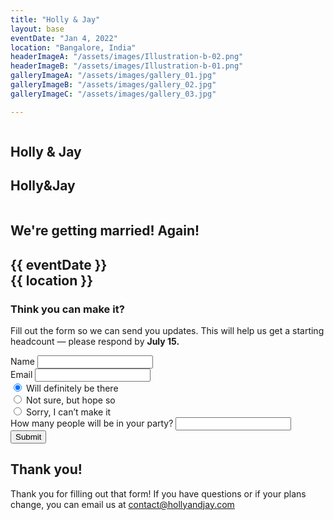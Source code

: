 ```yaml
---
title: "Holly & Jay"
layout: base
eventDate: "Jan 4, 2022"
location: "Bangalore, India"
headerImageA: "/assets/images/Illustration-b-02.png"
headerImageB: "/assets/images/Illustration-b-01.png"
galleryImageA: "/assets/images/gallery_01.jpg"
galleryImageB: "/assets/images/gallery_02.jpg"
galleryImageC: "/assets/images/gallery_03.jpg"

---
```


<section class="page__header">
    <figure class="header__image left"><img src="{{ headerImageA }}" alt=""></figure>
    <h1 class="header__title header__title--desktop">Holly & Jay</h1>
    <h1 class="header__title header__title--mobile">
        <span class="header__title--one">Holly</span><span class="header__title--two">&</span><span
            class="header__title--three">Jay</span>
    </h1>
    <figure class="header__image right"><img src="{{ headerImageB }}" alt=""></figure>
</section>
<section class="intro">
    <!-- <h2 class="intro__info page__title">
        <span class="intro__message">We're getting married! Again!</span><br>
        <span class="intro__location">{{ location }}</span>
        <span class="intro__date">{{ eventDate }}</span>
    </h2> -->
    <h2 class="intro__info page__title">
        We're getting married! Again!<br>
    </h2>
    <h2 class="intro__info page__title">
        {{ eventDate }}<br>
        {{ location }}
    </h2>
</section>
<section class="form__container">
    <h3 class="form__title">Think you can make it?</h3>
    <p class="page__description form__description">Fill out the form so we can send you updates. This will help us get
        a starting headcount — please respond by <strong>July 15.</strong></p>
    <form method="POST"
        action="https://script.google.com/macros/s/AKfycbwlde-OicLMZeyrAcZvXZgkPFbYA0yhKy4TlPfVBu-OP4LNn_Fkm1Kx99T5Mogm1Lfc/exec"
        class="form" id="wedding-form">
        <div class="form__item">
            <label for="name">Name </label>
            <input type="text" name="name" id="name" required>
        </div>
        <div class="form__item">
            <label for="email">Email </label>
            <input type="email" name="email" id="email" required>
        </div>
        <div class="form__item">
            <!-- <label for="email">Email </label> -->
            <div class="form__radio">
                <input type="radio" name="attending" id="yes" value="Yes" checked>
                <span class="checkmark"></span>
                <label for="yes">Will definitely be there</label>
            </div>
            <div class="form__radio">
                <input type="radio" name="attending" id="maybe" value="Maybe">
                <span class="checkmark"></span>
                <label for="maybe">Not sure, but hope so</label>
            </div>
            <div class="form__radio">
                <input type="radio" name="attending" id="no" value="No">
                <span class="checkmark"></span>
                <label for="no">Sorry, I can’t make it</label>
            </div>
        </div>
        <div class="form__item">
            <label for="name">How many people will be in your party? </label>
            <input type="number" name="party" id="party">
        </div>
        <!-- <div class="form__item">
            <label for="mehndi">Mehndi RSVP<br><span>Monday, Jan 2</span></label>
            <select name="mehndi-options" id="mehndi-options">
                <option value="yes">Yes, I'll be attending</option>
                <option value="no">No, I can't make it</option>
            </select>
        </div>
        <div class="form__item">
            <label for="ceremony">Ceremony RSVP<br><span>Wednesday, Jan 4</span></label>
            <select name="ceremony-options" id="ceremony-options">
                <option value="yes">Yes, I'll be attending</option>
                <option value="no">No, I can't make it</option>
            </select>
        </div>
        <div class="form__item">
            <label for="reception">Reception RSVP<br><span>Wednesday, Jan 4</span></label>
            <select name="reception-options" id="reception-options">
                <option value="yes">Yes, I'll be attending</option>
                <option value="no">No, I can't make it</option>
            </select>
        </div> -->
        <!-- <div class="form__item">
            <label for="dietary-restrictions">Dietary restrictions</label>
            <input type="text" id="dietary-restrictions" name="dietary-restrictions" minlength="4" maxlength="8"
                size="10">
        </div>
        <div class="form__item">
            <label for="comments">Additional comments</label>
            <textarea id="comments" name="comments" rows="5" cols="33"></textarea>
        </div> -->
        <div class="form__item">
            <input type="submit" value="Submit" id="submit-form">
        </div>
    </form>
    <article class="form-success">
        <h2 class="page__title">Thank you!</h2>
        <p class="page__description">Thank you for filling out that form! If you have questions or if your plans change,
            you can email us at <a href="mailto:contact@hollyandjay.com">contact@hollyandjay.com</a></p>
    </article>
</section>
<section class="gallery">
    <figure class="gallery__image">
        <img src="{{ galleryImageA }}" alt="">
    </figure>
    <figure class="gallery__image">
        <img src="{{ galleryImageB }}" alt="">
        <img src="{{ galleryImageC }}" alt="">
    </figure>
</section>